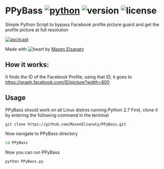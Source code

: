 # PPyBass [![python](https://img.shields.io/badge/Python-2.7-green.svg?style=style=flat-square)](https://www.python.org/downloads/) ![version](https://img.shields.io/badge/Build-Final-blue.svg) ![license](https://img.shields.io/badge/License-GPL_3-orange.svg?style=style=flat-square)

Simple Python Script to bypass Facebook profile picture guard and get the profile picture at full resolution 

[![asciicast](https://asciinema.org/a/HEJsnHKQwkUO9c4BCF4NwPR4q.svg)](https://asciinema.org/a/HEJsnHKQwkUO9c4BCF4NwPR4q)

Made with ![heart](https://cloud.githubusercontent.com/assets/4301109/16754758/82e3a63c-4813-11e6-9430-6015d98aeaab.png) by <a href=https://twitter.com/MazenElzanaty>Mazen Elzanaty</a>

## How it works:
It finds the ID of the Facebook Profile, using that ID, it goes to https://graph.facebook.com/ID/picture?width=800

## Usage
PPyBass should work on all Linux distros running Python 2.7
First, clone it by entering the following command in the terminal
``` bash
git clone https://github.com/MazenElzanaty/PPyBass.git
```
Now navigate to PPyBass directory
``` bash
cd PPyBass
```
Now you can run PPyBass
``` bash
python PPyBass.py
```

